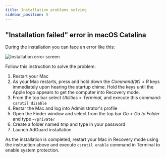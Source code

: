 ```yaml
---
title: Installation problems solving
sidebar_position: 5
---
```


## "Installation failed" error in macOS Catalina

During the installation you can face an error like this: 

![Installation error screen](https://cdn.adguard.com/content/kb/ad_blocker/mac/macerrorscreenEN.jpg)

Follow this instruction to solve the problem:

1) Restart your Mac
2) As your Mac restarts, press and hold down the *Command(⌘) + R* keys immediately upon hearing the startup chime. Hold the keys until the Apple logo appears to get the computer into Recovery mode.
3) From the top bar select *Utilities* > *Terminal*, and execute this command: `csrutil disable`
4) Restar the Mac and log into Administrator's profile
5) Open the Finder window and select from the top bar *Go* > *Go to Folder* and type `~/private/`
6) Create a folder named *tmp* and type in your password
7) Launch AdGuard installation

As the installation is completed, restart your Mac in Recovery mode using the instruction above and execute `csrutil enable` command in Terminal to enable system protection.